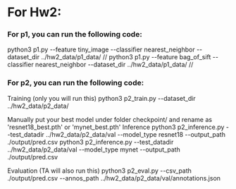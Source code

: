 

# For Hw2:

### For p1, you can run the following code:
python3 p1.py --feature tiny_image  --classifier nearest_neighbor --dataset_dir ../hw2_data/p1_data/ //
python3 p1.py --feature bag_of_sift --classifier nearest_neighbor --dataset_dir ../hw2_data/p1_data/ //

### For p2, you can run the following code:
Training (only you will run this)
python3 p2_train.py --dataset_dir ../hw2_data/p2_data/

Manually put your best model under folder checkpoint/ and rename as 'resnet18_best.pth' or 'mynet_best.pth'
Inference
python3 p2_inference.py --test_datadir ../hw2_data/p2_data/val --model_type resnet18 --output_path ./output/pred.csv
python3 p2_inference.py --test_datadir ../hw2_data/p2_data/val --model_type mynet --output_path ./output/pred.csv

Evaluation (TA will also run this)
python3 p2_eval.py --csv_path ./output/pred.csv --annos_path ../hw2_data/p2_data/val/annotations.json
